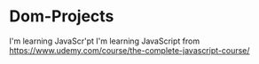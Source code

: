 # Dom-Projects
 I'm learning JavaScr'pt
I'm learning JavaScript from
https://www.udemy.com/course/the-complete-javascript-course/
